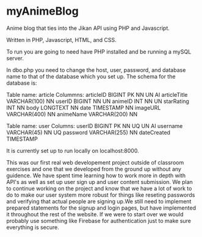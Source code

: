 # myAnimeBlog
Anime blog that ties into the Jikan API using PHP and Javascript.

Written in PHP, Javascript, HTML, and CSS. 

To run you are going to need have PHP installed and be running a mySQL server.

In dbo.php you need to change the host, user, password, and database name to that of the database which you set up.
The schema for the database is:

Table name: article
Colummns:
articleID BIGINT   PK  NN  UN  AI
articleTitle  VARCHAR(100)  NN
userID  BIGINT  NN  UN
animeID INT NN  UN
starRating  INT NN
body  LONGTEXT  NN
date  TIMESTAMP NN
imageURL  VARCHAR(400)  NN
animeName VARCHAR(200)  NN

Table name: user
Columns:
userID  BIGINT  PK  NN  UQ  UN  AI
username VARCHAR(45)  NN  UQ
password VARCHAR(255) NN
dateCreated TIMESTAMP

It is currently set up to run locally on localhost:8000.

This was our first real web developement project outside of classroom exercises and one that we developed from the ground up without any guidence.  We have spent time learning how to work more in depth with API's as well as set up user sign up and user content submission. We plan to continue working on the project and know that we have a lot of work to do to make our user system more robust for things like reseting passwords and verifying that actual people are signing up.We still need to implement prepared statements for the signup and login pages, but have implemented it throughout the rest of the website. If we were to start over we would probably use something like Firebase for authentication just to make sure everything is secure.
